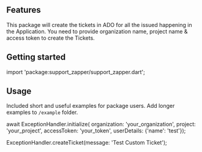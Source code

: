 ## Features

This package will create the tickets in ADO for all the issued happening in the Application.
You need to provide organization name, project name & access token to create the Tickets.


## Getting started

import 'package:support_zapper/support_zapper.dart';

## Usage

Included short and useful examples for package users. Add longer examples to `/example` folder.

await ExceptionHandler.initialize(
organization: 'your_organization',
project: 'your_project',
accessToken: 'your_token',
userDetails: {'name': 'test'});

ExceptionHandler.createTicket(message: 'Test Custom Ticket');